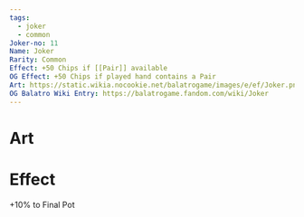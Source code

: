 ```yaml
---
tags:
  - joker
  - common
Joker-no: 11
Name: Joker
Rarity: Common
Effect: +50 Chips if [[Pair]] available
OG Effect: +50 Chips if played hand contains a Pair
Art: https://static.wikia.nocookie.net/balatrogame/images/e/ef/Joker.png/revision/latest?cb=20230925003651
OG Balatro Wiki Entry: https://balatrogame.fandom.com/wiki/Joker
---
```

# Art
# Effect
+10% to Final Pot
